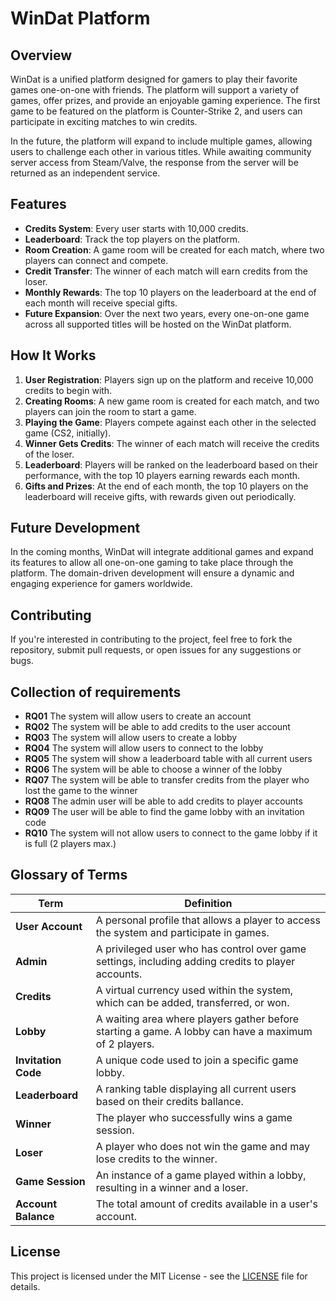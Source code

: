 # WinDat Platform

## Overview
WinDat is a unified platform designed for gamers to play their favorite games one-on-one with friends. The platform will support a variety of games, offer prizes, and provide an enjoyable gaming experience. The first game to be featured on the platform is Counter-Strike 2, and users can participate in exciting matches to win credits.

In the future, the platform will expand to include multiple games, allowing users to challenge each other in various titles. While awaiting community server access from Steam/Valve, the response from the server will be returned as an independent service.

## Features
- **Credits System**: Every user starts with 10,000 credits.
- **Leaderboard**: Track the top players on the platform.
- **Room Creation**: A game room will be created for each match, where two players can connect and compete.
- **Credit Transfer**: The winner of each match will earn credits from the loser.
- **Monthly Rewards**: The top 10 players on the leaderboard at the end of each month will receive special gifts.
- **Future Expansion**: Over the next two years, every one-on-one game across all supported titles will be hosted on the WinDat platform.

## How It Works
1. **User Registration**: Players sign up on the platform and receive 10,000 credits to begin with.
2. **Creating Rooms**: A new game room is created for each match, and two players can join the room to start a game.
3. **Playing the Game**: Players compete against each other in the selected game (CS2, initially). 
4. **Winner Gets Credits**: The winner of each match will receive the credits of the loser.
5. **Leaderboard**: Players will be ranked on the leaderboard based on their performance, with the top 10 players earning rewards each month.
6. **Gifts and Prizes**: At the end of each month, the top 10 players on the leaderboard will receive gifts, with rewards given out periodically.

## Future Development
In the coming months, WinDat will integrate additional games and expand its features to allow all one-on-one gaming to take place through the platform. The domain-driven development will ensure a dynamic and engaging experience for gamers worldwide.

## Contributing
If you're interested in contributing to the project, feel free to fork the repository, submit pull requests, or open issues for any suggestions or bugs.

## Collection of requirements
- **RQ01** The system will allow users to create an account  
- **RQ02** The system will be able to add credits to the user account  
- **RQ03** The system will allow users to create a lobby  
- **RQ04** The system will allow users to connect to the lobby  
- **RQ05** The system will show a leaderboard table with all current users  
- **RQ06** The system will be able to choose a winner of the lobby  
- **RQ07** The system will be able to transfer credits from the player who lost the game to the winner  
- **RQ08** The admin user will be able to add credits to player accounts  
- **RQ09** The user will be able to find the game lobby with an invitation code  
- **RQ10** The system will not allow users to connect to the game lobby if it is full (2 players max.)

## Glossary of Terms

| Term | Definition |
|------|-----------|
| **User Account** | A personal profile that allows a player to access the system and participate in games. |
| **Admin** | A privileged user who has control over game settings, including adding credits to player accounts. |
| **Credits** | A virtual currency used within the system, which can be added, transferred, or won. |
| **Lobby** | A waiting area where players gather before starting a game. A lobby can have a maximum of 2 players. |
| **Invitation Code** | A unique code used to join a specific game lobby. |
| **Leaderboard** | A ranking table displaying all current users based on their credits ballance. |
| **Winner** | The player who successfully wins a game session. |
| **Loser** | A player who does not win the game and may lose credits to the winner. |
| **Game Session** | An instance of a game played within a lobby, resulting in a winner and a loser. |
| **Account Balance** | The total amount of credits available in a user's account. |


## License
This project is licensed under the MIT License - see the [LICENSE](LICENSE) file for details.
